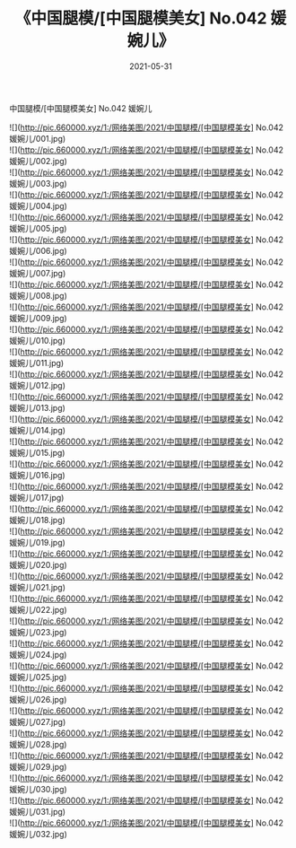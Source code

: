 ﻿---
layout: post
title:  《中国腿模/[中国腿模美女] No.042 媛婉儿》
date:   2021-05-31
img: http://pic.660000.xyz/1:/网络美图/2021/中国腿模/[中国腿模美女] No.042 媛婉儿/000.jpg
categories: [美女, 清纯, 唯美]
---

中国腿模/[中国腿模美女] No.042 媛婉儿

 ![](http://pic.660000.xyz/1:/网络美图/2021/中国腿模/[中国腿模美女] No.042 媛婉儿/001.jpg) <br>![](http://pic.660000.xyz/1:/网络美图/2021/中国腿模/[中国腿模美女] No.042 媛婉儿/002.jpg) <br>![](http://pic.660000.xyz/1:/网络美图/2021/中国腿模/[中国腿模美女] No.042 媛婉儿/003.jpg) <br>![](http://pic.660000.xyz/1:/网络美图/2021/中国腿模/[中国腿模美女] No.042 媛婉儿/004.jpg) <br>![](http://pic.660000.xyz/1:/网络美图/2021/中国腿模/[中国腿模美女] No.042 媛婉儿/005.jpg) <br>![](http://pic.660000.xyz/1:/网络美图/2021/中国腿模/[中国腿模美女] No.042 媛婉儿/006.jpg) <br>![](http://pic.660000.xyz/1:/网络美图/2021/中国腿模/[中国腿模美女] No.042 媛婉儿/007.jpg) <br>![](http://pic.660000.xyz/1:/网络美图/2021/中国腿模/[中国腿模美女] No.042 媛婉儿/008.jpg) <br>![](http://pic.660000.xyz/1:/网络美图/2021/中国腿模/[中国腿模美女] No.042 媛婉儿/009.jpg) <br>![](http://pic.660000.xyz/1:/网络美图/2021/中国腿模/[中国腿模美女] No.042 媛婉儿/010.jpg) <br>![](http://pic.660000.xyz/1:/网络美图/2021/中国腿模/[中国腿模美女] No.042 媛婉儿/011.jpg) <br>![](http://pic.660000.xyz/1:/网络美图/2021/中国腿模/[中国腿模美女] No.042 媛婉儿/012.jpg) <br>![](http://pic.660000.xyz/1:/网络美图/2021/中国腿模/[中国腿模美女] No.042 媛婉儿/013.jpg) <br>![](http://pic.660000.xyz/1:/网络美图/2021/中国腿模/[中国腿模美女] No.042 媛婉儿/014.jpg) <br>![](http://pic.660000.xyz/1:/网络美图/2021/中国腿模/[中国腿模美女] No.042 媛婉儿/015.jpg) <br>![](http://pic.660000.xyz/1:/网络美图/2021/中国腿模/[中国腿模美女] No.042 媛婉儿/016.jpg) <br>![](http://pic.660000.xyz/1:/网络美图/2021/中国腿模/[中国腿模美女] No.042 媛婉儿/017.jpg) <br>![](http://pic.660000.xyz/1:/网络美图/2021/中国腿模/[中国腿模美女] No.042 媛婉儿/018.jpg) <br>![](http://pic.660000.xyz/1:/网络美图/2021/中国腿模/[中国腿模美女] No.042 媛婉儿/019.jpg) <br>![](http://pic.660000.xyz/1:/网络美图/2021/中国腿模/[中国腿模美女] No.042 媛婉儿/020.jpg) <br>![](http://pic.660000.xyz/1:/网络美图/2021/中国腿模/[中国腿模美女] No.042 媛婉儿/021.jpg) <br>![](http://pic.660000.xyz/1:/网络美图/2021/中国腿模/[中国腿模美女] No.042 媛婉儿/022.jpg) <br>![](http://pic.660000.xyz/1:/网络美图/2021/中国腿模/[中国腿模美女] No.042 媛婉儿/023.jpg) <br>![](http://pic.660000.xyz/1:/网络美图/2021/中国腿模/[中国腿模美女] No.042 媛婉儿/024.jpg) <br>![](http://pic.660000.xyz/1:/网络美图/2021/中国腿模/[中国腿模美女] No.042 媛婉儿/025.jpg) <br>![](http://pic.660000.xyz/1:/网络美图/2021/中国腿模/[中国腿模美女] No.042 媛婉儿/026.jpg) <br>![](http://pic.660000.xyz/1:/网络美图/2021/中国腿模/[中国腿模美女] No.042 媛婉儿/027.jpg) <br>![](http://pic.660000.xyz/1:/网络美图/2021/中国腿模/[中国腿模美女] No.042 媛婉儿/028.jpg) <br>![](http://pic.660000.xyz/1:/网络美图/2021/中国腿模/[中国腿模美女] No.042 媛婉儿/029.jpg) <br>![](http://pic.660000.xyz/1:/网络美图/2021/中国腿模/[中国腿模美女] No.042 媛婉儿/030.jpg) <br>![](http://pic.660000.xyz/1:/网络美图/2021/中国腿模/[中国腿模美女] No.042 媛婉儿/031.jpg) <br>![](http://pic.660000.xyz/1:/网络美图/2021/中国腿模/[中国腿模美女] No.042 媛婉儿/032.jpg) <br>